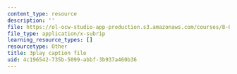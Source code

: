 ```yaml
---
content_type: resource
description: ''
file: https://ol-ocw-studio-app-production.s3.amazonaws.com/courses/8-01sc-classical-mechanics-fall-2016/4c196542735b5099abbf3b937a460b36_SLPRYIb7RdI.vtt
file_type: application/x-subrip
learning_resource_types: []
resourcetype: Other
title: 3play caption file
uid: 4c196542-735b-5099-abbf-3b937a460b36
---
```

